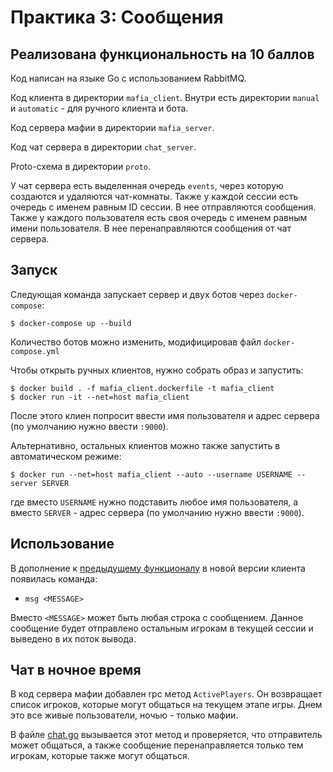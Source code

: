 # Практика 3: Сообщения

## Реализована функциональность на 10 баллов

Код написан на языке Go с использованием RabbitMQ.

Код клиента в директории `mafia_client`. Внутри есть директории `manual` и `automatic` - для ручного клиента и бота.

Код сервера мафии в директории `mafia_server`.

Код чат сервера в директории `chat_server`.

Proto-схема в директории `proto`.

У чат сервера есть выделенная очередь `events`, через которую создаются и удаляются чат-комнаты. Также у каждой сессии есть очередь с именем равным ID сессии. В нее отправляются сообщения. Также у каждого пользователя есть своя очередь с именем равным имени пользователя. В нее перенаправляются сообщения от чат сервера.

## Запуск
Следующая команда запускает сервер и двух ботов через `docker-compose`:
```shell
$ docker-compose up --build
```
Количество ботов можно изменить, модифицировав файл `docker-compose.yml`

Чтобы открыть ручных клиентов, нужно собрать образ и запустить:
```shell
$ docker build . -f mafia_client.dockerfile -t mafia_client
$ docker run -it --net=host mafia_client
```

После этого клиен попросит ввести имя пользователя и адрес сервера (по умолчанию нужно ввести `:9000`).

Альтернативно, остальных клиентов можно также запустить в автоматическом режиме:
```shell
$ docker run --net=host mafia_client --auto --username USERNAME --server SERVER
```
где вместо `USERNAME` нужно подставить любое имя пользователя, а вместо `SERVER` - адрес сервера (по умолчанию нужно ввести `:9000`).

## Использование

В дополнение к [предыдущему функционалу](https://github.com/tagirhamitov/services_practice_2/blob/main/README.md) в новой версии клиента появилась команда:
- `msg <MESSAGE>`

Вместо `<MESSAGE>` может быть любая строка с сообщением. Данное сообщение будет отправлено остальным игрокам в текущей сессии и выведено в их поток вывода.

## Чат в ночное время
В код сервера мафии добавлен rpc метод `ActivePlayers`. Он возвращает список игроков, которые могут общаться на текущем этапе игры. Днем это все живые пользователи, ночью - только мафии.

В файле [chat.go](chat_server/chat/chat.go) вызывается этот метод и проверяется, что отправитель может общаться, а также сообщение перенаправляется только тем игрокам, которые также могут общаться.
